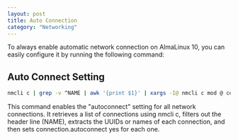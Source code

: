```yaml
---
layout: post
title: Auto Connection 
category: "Networking"
---
```


To always enable automatic network connection on AlmaLinux 10, you can easily configure it by running the following command:

## Auto Connect Setting

```sh
nmcli c | grep -v ^NAME | awk '{print $1}' | xargs -I@ nmcli c mod @ connection.autoconnect yes
```

This command enables the "autoconnect" setting for all network connections. It retrieves a list of connections using nmcli c, filters out the header line (NAME), extracts the UUIDs or names of each connection, and then sets connection.autoconnect yes for each one.
